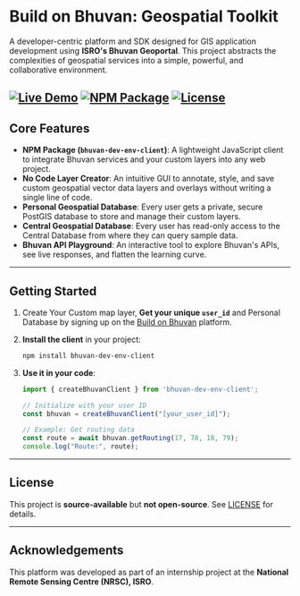 # Build on Bhuvan: Geospatial Toolkit

A developer-centric platform and SDK designed for GIS application development using **ISRO's Bhuvan Geoportal**. This project abstracts the complexities of geospatial services into a simple, powerful, and collaborative environment.

[![Live Demo](https://img.shields.io/badge/Live-Demo-brightgreen?style=for-the-badge&logo=vercel)](https://buildonbhuvan.vercel.app/)
[![NPM Package](https://img.shields.io/npm/v/bhuvan-dev-env-client.svg?style=for-the-badge)](https://www.npmjs.com/package/bhuvan-dev-env-client)
[![License](https://img.shields.io/badge/license-red?style=for-the-badge)](https://github.com/atomiclifestyle/frontend-kit-bhuvan/blob/main/LICENSE)
---

## Core Features

* **NPM Package (`bhuvan-dev-env-client`)**: A lightweight JavaScript client to integrate Bhuvan services and your custom layers into any web project.
* **No Code Layer Creator**: An intuitive GUI to annotate, style, and save custom geospatial vector data layers and overlays without writing a single line of code.
* **Personal Geospatial Database**: Every user gets a private, secure PostGIS database to store and manage their custom layers.
* **Central Geospatial Database**: Every user has read-only access to the Central Database from where they can query sample data.
* **Bhuvan API Playground**: An interactive tool to explore Bhuvan's APIs, see live responses, and flatten the learning curve.

---

## Getting Started

1. Create Your Custom map layer, **Get your unique `user_id`** and Personal Database by signing up on the [Build on Bhuvan](https://buildonbhuvan.vercel.app/) platform. 

2.  **Install the client** in your project:
    ```bash
    npm install bhuvan-dev-env-client
    ```

3.  **Use it in your code**:
    ```javascript
    import { createBhuvanClient } from 'bhuvan-dev-env-client';

    // Initialize with your user ID
    const bhuvan = createBhuvanClient("[your_user_id]");

    // Example: Get routing data
    const route = await bhuvan.getRouting(17, 78, 18, 79);
    console.log("Route:", route);
    ```

---

## License

This project is **source-available** but **not open-source**. See [LICENSE](./LICENSE) for details.

---

## Acknowledgements

This platform was developed as part of an internship project at the **National Remote Sensing Centre (NRSC), ISRO**.
